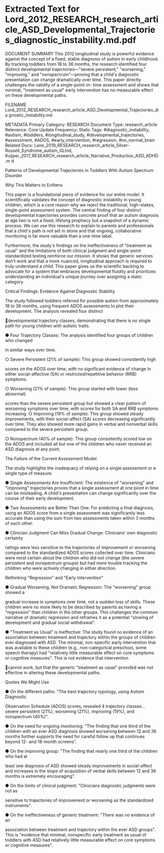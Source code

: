 # Extracted Text for Lord_2012_RESEARCH_research_article_ASD_Developmental_Trajectories_diagnostic_instability.md.pdf

DOCUMENT SUMMARY This 2012 longitudinal study is powerful evidence against the concept 
of a fixed, stable diagnosis of autism in early childhood. By tracking toddlers from 18 to 36 
months, the research identified four distinct developmental trajectories—"severe persistent," 
"worsening," "improving," and "nonspectrum"—proving that a child's diagnostic presentation can
change dramatically over time. This paper directly challenges the validity of a single-point-in-
time assessment and shows that minimal, "treatment as usual" early intervention has no 
measurable effect on these developmental paths.

FILENAME 
Lord_2012_RESEARCH_research_article_ASD_Developmental_Trajectories_dia
gnostic_instability.md

METADATA Primary Category: RESEARCH Document Type: research_article Relevance: 
Core Update Frequency: Static Tags: #diagnostic_instability, #autism, #toddlers, 
#longitudinal_study, #developmental_trajectories, #assessment, #ADOS, #early_intervention, 
#regression, #no_normal_brain Related Docs: 
Lane_2019_RESEARCH_research_article_Silver-
Russell_Syndrome_autism_IQ.md, 
Kuijper_2017_RESEARCH_research_article_Narrative_Production_ASD_ADHD.m
d

Patterns of Developmental Trajectories in Toddlers With Autism Spectrum 
Disorder

Why This Matters to Enlitens

This paper is a foundational piece of evidence for our entire model. It scientifically validates the 
concept of diagnostic instability in young children, which is a core reason why we reject the 
traditional, high-stakes, single-point assessment system. The central finding of four distinct 
developmental trajectories provides concrete proof that an autism diagnosis at age two is not a 
fixed, lifelong prophecy but a snapshot of a dynamic process. We can use this research to 
explain to parents and professionals that a child's path is not set in stone and that ongoing, 
collaborative monitoring is far more valuable than a one-time label.

Furthermore, the study's findings on the ineffectiveness of "treatment as usual" and the 
limitations of both clinical judgment and single-point standardized testing reinforce our mission. 
It shows that generic services don't work and that a more nuanced, longitudinal approach is 
required to truly understand a child. This paper gives us the scientific backing to advocate for a 
system that embraces developmental fluidity and prioritizes understanding an individual's 
unique journey over assigning a static category.

Critical Findings: Evidence Against Diagnostic Stability

The study followed toddlers referred for possible autism from approximately 18 to 36 months, 
using frequent ADOS assessments to plot their development. The analysis revealed four distinct

developmental trajectory classes, demonstrating that there is no single path for young children 
with autistic traits.

● Four Trajectory Classes: The analysis identified four groups of children who changed 

in similar ways over time.

○ Severe Persistent (21% of sample): This group showed consistently high 

scores on the ADOS over time, with no significant evidence of change in either 
social-affective (SA) or restricted/repetitive behavior (RRB) symptoms.

○ Worsening (21% of sample): This group started with lower (less abnormal) 

scores than the severe persistent group but showed a clear pattern of worsening 
symptoms over time, with scores for both SA and RRB symptoms increasing.
○ Improving (19% of sample): This group showed steady improvements, with 
their social-affect (SA) scores decreasing significantly over time. They also 
showed more rapid gains in verbal and nonverbal skills compared to the severe 
persistent group.

○ Nonspectrum (40% of sample): This group consistently scored low on the 
ADOS and included all but one of the children who never received an ASD 
diagnosis at any point.

The Failure of the Current Assessment Model

The study highlights the inadequacy of relying on a single assessment or a single type of 
measure.

● Single Assessments Are Insufficient: The existence of "worsening" and "improving" 
trajectories proves that a single assessment at one point in time can be misleading. A 
child's presentation can change significantly over the course of their early development.

● Two Assessments are Better Than One: For predicting a final diagnosis, using an 
ADOS score from a single assessment was significantly less accurate than using the 
sum from two assessments taken within 3 months of each other.

● Clinician Judgment Can Miss Gradual Change: Clinicians' own diagnostic certainty 

ratings were less sensitive to the trajectories of improvement or worsening compared to 
the standardized ADOS scores collected over time. Clinicians were most certain about 
the children who
 did not change (the severe persistent and nonspectrum groups) but had more trouble 
tracking the children who were actively changing in either direction.

Rethinking "Regression" and "Early Intervention"

● Gradual Worsening, Not Dramatic Regression: The "worsening" group showed a 

gradual increase in symptoms over time, not a sudden loss of skills. These children were
no more likely to be described by parents as having a "regression" than children in the 
other groups. This challenges the common narrative of dramatic regression and 
reframes it as a potential "slowing of development and gradual social withdrawal".

● "Treatment as Usual" is Ineffective: The study found no evidence of an association 
between treatment and trajectory within the groups of children ever diagnosed with 
ASD. The minimal, non-specific early intervention that was available to these children 
(e.g., non-categorical preschool, some speech therapy) had "relatively little measurable 
effect on core symptoms or cognitive measures". This is not evidence that intervention 

cannot work, but that the generic "treatment as usual" provided was not effective in 
altering these developmental paths.

Quotes We Might Use

● On the different paths: "The best trajectory typology, using Autism Diagnostic 

Observation Schedule (ADOS) scores, revealed 4 trajectory classes... severe persistent 
(21%), worsening (21%), improving (19%), and nonspectrum (40%)".

● On the need for ongoing monitoring: "The finding that one third of the children with an
ever ASD diagnosis showed worsening between 12 and 36 months further supports the 
need for careful follow up that continues beyond 12- and 18-month screens".

● On the improving group: "The finding that nearly one third of the children who had at 

least one diagnosis of ASD showed steady improvements in social-affect and increases 
in the slope of acquisition of verbal skills between 12 and 36 months is extremely 
encouraging".

● On the limits of clinical judgment: "Clinicians diagnostic judgments were not as 

sensitive to trajectories of improvement or worsening as the standardized instruments".

● On the ineffectiveness of generic treatment: "There was no evidence of an 

association between treatment and trajectory within the ever ASD groups". This is 
"evidence that minimal, nonspecific early treatment as usual of toddlers with ASD had 
relatively little measurable effect on core symptoms or cognitive measures".

